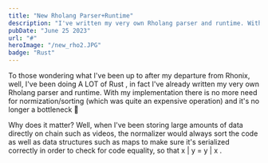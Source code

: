```yaml
---
title: "New Rholang Parser+Runtime"
description: "I've written my very own Rholang parser and runtime. With my implementation there is no more need for normization/sorting (which was quite an expensive operation) and it's no longer a bottleneck🥳"
pubDate: "June 25 2023"
url: "#"
heroImage: "/new_rho2.JPG"
badge: "Rust"
---
```


To those wondering what I've been up to after my departure from Rhonix, well, I've been doing A LOT of Rust , in fact I've already written my very own Rholang parser and runtime. With my implementation there is no more need for normization/sorting (which was quite an expensive operation) and it's no longer a bottleneck 🎉

Why does it matter? Well, when I've been storing large amounts of data directly on chain such as videos, the normalizer would always sort the code as well as data structures such as maps to make sure it's serialized correctly in order to check for code equality, so that x | y = y | x .